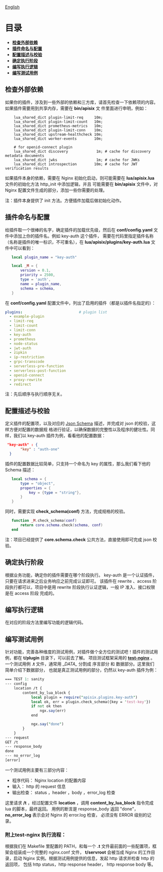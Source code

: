<!--
#
# Licensed to the Apache Software Foundation (ASF) under one or more
# contributor license agreements.  See the NOTICE file distributed with
# this work for additional information regarding copyright ownership.
# The ASF licenses this file to You under the Apache License, Version 2.0
# (the "License"); you may not use this file except in compliance with
# the License.  You may obtain a copy of the License at
#
#     http://www.apache.org/licenses/LICENSE-2.0
#
# Unless required by applicable law or agreed to in writing, software
# distributed under the License is distributed on an "AS IS" BASIS,
# WITHOUT WARRANTIES OR CONDITIONS OF ANY KIND, either express or implied.
# See the License for the specific language governing permissions and
# limitations under the License.
#
-->
[English](plugin-develop.md)

# 目录
- [**检查外部依赖**](#检查外部依赖)
- [**插件命名与配置**](#插件命名与配置)
- [**配置描述与校验**](#配置描述与校验)
- [**确定执行阶段**](#确定执行阶段)
- [**编写执行逻辑**](#编写执行逻辑)
- [**编写测试用例**](#编写测试用例)


## 检查外部依赖

如果你的插件，涉及到一些外部的依赖和三方库，请首先检查一下依赖项的内容。如果插件需要用到共享内存，需要在 __bin/apisix__ 文
件里面进行申明，例如：

```nginx
    lua_shared_dict plugin-limit-req     10m;
    lua_shared_dict plugin-limit-count   10m;
    lua_shared_dict prometheus-metrics   10m;
    lua_shared_dict plugin-limit-conn    10m;
    lua_shared_dict upstream-healthcheck 10m;
    lua_shared_dict worker-events        10m;

    # for openid-connect plugin
    lua_shared_dict discovery             1m; # cache for discovery metadata documents
    lua_shared_dict jwks                  1m; # cache for JWKs
    lua_shared_dict introspection        10m; # cache for JWT verification results
```

如果插件本身的依赖，需要在 Nginx 初始化启动，则可能需要在 __lua/apisix.lua__ 文件的初始化方法 http_init 中添加逻辑，并且
可能需要在 __bin/apisix__ 文件中，对 Nginx 配置文件生成的部分，添加一些你需要的处理。

注：插件本身提供了 init 方法。方便插件加载后做初始化动作。

## 插件命名与配置

给插件取一个很棒的名字，确定插件的加载优先级，然后在 __conf/config.yaml__ 文件中添加上你的插件名。例如 key-auth 这个插件，
需要在代码里指定插件名称（名称是插件的唯一标识，不可重名），在 __lua/apisix/plugins/key-auth.lua__ 文件中可以看到：

```lua
   local plugin_name = "key-auth"

   local _M = {
       version = 0.1,
       priority = 2500,
       type = 'auth',
       name = plugin_name,
       schema = schema,
   }
```

在 __conf/config.yaml__ 配置文件中，列出了启用的插件（都是以插件名指定的）：

```yaml
plugins:                          # plugin list
  - example-plugin
  - limit-req
  - limit-count
  - limit-conn
  - key-auth
  - prometheus
  - node-status
  - jwt-auth
  - zipkin
  - ip-restriction
  - grpc-transcode
  - serverless-pre-function
  - serverless-post-function
  - openid-connect
  - proxy-rewrite
  - redirect
```

注：先后顺序与执行顺序无关。

## 配置描述与校验

定义插件的配置项，以及对应的 [Json Schema](https://json-schema.org) 描述，并完成对 json 的校验，这样方便对配置的数据规
格进行验证，以确保数据的完整性以及程序的健壮性。同样，我们以 key-auth 插件为例，看看他的配置数据：

```json
 "key-auth" : {
       "key" : "auth-one"
  }
```

插件的配置数据比较简单，只支持一个命名为 key 的属性，那么我们看下他的 Schema 描述：

```lua
   local schema = {
       type = "object",
       properties = {
           key = {type = "string"},
       }
   }
```

同时，需要实现 __check_schema(conf)__ 方法，完成规格的校验。

```lua
   function _M.check_schema(conf)
       return core.schema.check(schema, conf)
   end
```

注：项目已经提供了 __core.schema.check__ 公共方法，直接使用即可完成 json 校验。

## 确定执行阶段

根据业务功能，确定你的插件需要在哪个阶段执行。 key-auth 是一个认证插件，只要在请求进来之后业务响应之前完成认证即可。
该插件在 rewrite 、access 阶段执行都可以，项目中是用 rewrite 阶段执行认证逻辑，一般 IP 准入、接口权限是在 access 阶段
完成的。

## 编写执行逻辑

在对应的阶段方法里编写功能的逻辑代码。

## 编写测试用例

针对功能，完善各种维度的测试用例，对插件做个全方位的测试吧！插件的测试用例，都在 __t/plugin__ 目录下，可以前去了解。
项目测试框架采用的 [****test-nginx****](https://github.com/openresty/test-nginx)  。
一个测试用例 __.t__ 文件，通常用 \__DATA\__ 分割成 序言部分 和 数据部分。这里我们简单介绍下数据部分，
也就是真正测试用例的部分，仍然以 key-auth 插件为例：

```perl
=== TEST 1: sanity
--- config
    location /t {
        content_by_lua_block {
            local plugin = require("apisix.plugins.key-auth")
            local ok, err = plugin.check_schema({key = 'test-key'})
            if not ok then
                ngx.say(err)
            end

            ngx.say("done")
        }
    }
--- request
GET /t
--- response_body
done
--- no_error_log
[error]
```

一个测试用例主要有三部分内容：
- 程序代码： Nginx  location 的配置内容
- 输入： http 的 request 信息
- 输出检查： status ，header ，body ，error_log 检查

这里请求 __/t__ ，经过配置文件 __location__ ，调用 __content_by_lua_block__ 指令完成 lua 的脚本，最终返回。
用例的断言是 response_body 返回 "done"，__no_error_log__ 表示会对 Nginx 的 error.log 检查，
必须没有 ERROR 级别的记录。

### 附上test-nginx 执行流程：

根据我们在 Makefile 里配置的 PATH，和每一个 __.t__ 文件最前面的一些配置项，框架会组装成一个完整的 nginx.conf 文件，
__t/servroot__ 会被当成 Nginx 的工作目录，启动 Nginx 实例。根据测试用例提供的信息，发起 http 请求并检查 http 的返回项，
包括 http status，http response header， http response body 等。

